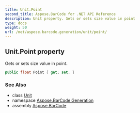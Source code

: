 ```yaml
---
title: Unit.Point
second_title: Aspose.BarCode for .NET API Reference
description: Unit property. Gets or sets size value in point
type: docs
weight: 50
url: /net/aspose.barcode.generation/unit/point/
---
```

## Unit.Point property

Gets or sets size value in point.

```csharp
public float Point { get; set; }
```

### See Also

* class [Unit](../)
* namespace [Aspose.BarCode.Generation](../../unit/)
* assembly [Aspose.BarCode](../../../)


